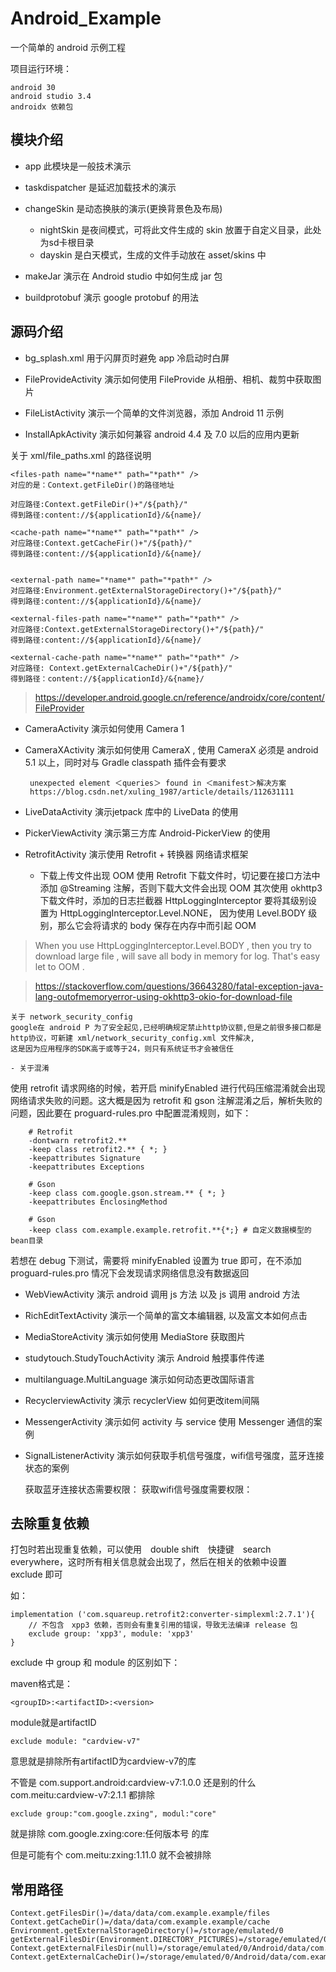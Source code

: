 # Android_Example

一个简单的 android 示例工程

项目运行环境：

    android 30
    android studio 3.4
    androidx 依赖包

## 模块介绍

 - app     此模块是一般技术演示

 - taskdispatcher  是延迟加载技术的演示

 - changeSkin      是动态换肤的演示(更换背景色及布局)
     - nightSkin   是夜间模式，可将此文件生成的 skin 放置于自定义目录，此处为sd卡根目录
     - dayskin     是白天模式，生成的文件手动放在 asset/skins 中

 - makeJar         演示在 Android studio 中如何生成 jar 包

 - buildprotobuf   演示 google protobuf 的用法


## 源码介绍

 - bg_splash.xml       用于闪屏页时避免 app 冷启动时白屏

 - FileProvideActivity 演示如何使用 FileProvide 从相册、相机、裁剪中获取图片

 - FileListActivity    演示一个简单的文件浏览器，添加 Android 11 示例

 - InstallApkActivity  演示如何兼容 android 4.4 及 7.0 以后的应用内更新

关于 xml/file_paths.xml 的路径说明


    <files-path name="*name*" path="*path*" />   
    对应的是：Context.getFileDir()的路径地址

    对应路径:Context.getFileDir()+"/${path}/"
    得到路径:content://${applicationId}/&{name}/

    <cache-path name="*name*" path="*path*" />  
    对应路径:Context.getCacheFir()+"/${path}/"
    得到路径:content://${applicationId}/&{name}/


    <external-path name="*name*" path="*path*" />  
    对应路径:Environment.getExternalStorageDirectory()+"/${path}/"
    得到路径:content://${applicationId}/&{name}/

    <external-files-path name="*name*" path="*path*" />  
    对应路径:Context.getExternalStorageDirectory()+"/${path}/"
    得到路径:content://${applicationId}/&{name}/

    <external-cache-path name="*name*" path="*path*" />   
    对应路径: Context.getExternalCacheDir()+"/${path}/"
    得到路径：content://${applicationId}/&{name}/

 > https://developer.android.google.cn/reference/androidx/core/content/FileProvider

 - CameraActivity      演示如何使用 Camera 1

 - CameraXActivity     演示如何使用 CameraX , 使用 CameraX 必须是 android 5.1 以上，同时对与 Gradle classpath 插件会有要求
 
        unexpected element ＜queries＞ found in ＜manifest＞解决方案
        https://blog.csdn.net/xuling_1987/article/details/112631111

 - LiveDataActivity    演示jetpack 库中的 LiveData 的使用

 - PickerViewActivity  演示第三方库  Android-PickerView  的使用

 - RetrofitActivity    演示使用 Retrofit + 转换器 网络请求框架

    - 下载上传文件出现 OOM
    使用 Retrofit 下载文件时，切记要在接口方法中添加 @Streaming  注解，否则下载大文件会出现 OOM
    其次使用 okhttp3 下载文件时，添加的日志拦截器 HttpLoggingInterceptor 要将其级别设置为 HttpLoggingInterceptor.Level.NONE，
    因为使用 Level.BODY 级别，那么它会将请求的 body 保存在内存中而引起 OOM

 > When you use HttpLoggingInterceptor.Level.BODY , then you try to download large file , will save all body in memory for log.
That's easy let to OOM .

 >https://stackoverflow.com/questions/36643280/fatal-exception-java-lang-outofmemoryerror-using-okhttp3-okio-for-download-file

    关于 network_security_config
    google在 android P 为了安全起见,已经明确规定禁止http协议额,但是之前很多接口都是http协议，可新建 xml/network_security_config.xml 文件解决,
    这是因为应用程序的SDK高于或等于24，则只有系统证书才会被信任

    - 关于混淆
   使用 retrofit 请求网络的时候，若开启 minifyEnabled 进行代码压缩混淆就会出现网络请求失败的问题。这大概是因为 retrofit 和 gson 注解混淆之后，解析失败的问题，因此要在 proguard-rules.pro 中配置混淆规则，如下：


        # Retrofit
        -dontwarn retrofit2.**
        -keep class retrofit2.** { *; }
        -keepattributes Signature
        -keepattributes Exceptions

        # Gson
        -keep class com.google.gson.stream.** { *; }
        -keepattributes EnclosingMethod

        # Gson
        -keep class com.example.example.retrofit.**{*;} # 自定义数据模型的bean目录
   若想在 debug 下测试，需要将 minifyEnabled 设置为 true 即可，在不添加  proguard-rules.pro 情况下会发现请求网络信息没有数据返回


 - WebViewActivity     演示 android 调用 js 方法 以及 js 调用 android 方法

 - RichEditTextActivity    演示一个简单的富文本编辑器, 以及富文本如何点击

 - MediaStoreActivity  演示如何使用 MediaStore 获取图片

 - studytouch.StudyTouchActivity   演示 Android 触摸事件传递

 - multilanguage.MultiLanguage     演示如何动态更改国际语言

 - RecyclerviewActivity    演示 recyclerView 如何更改item间隔

 - MessengerActivity       演示如何 activity 与 service 使用 Messenger 通信的案例

 - SignalListenerActivity  演示如何获取手机信号强度，wifi信号强度，蓝牙连接状态的案例

    获取蓝牙连接状态需要权限：
            <uses-permission android:name="android.permission.BLUETOOTH" />
            <uses-permission android:name="android.permission.BLUETOOTH_ADMIN" />
    获取wifi信号强度需要权限：
            <uses-permission android:name="android.permission.ACCESS_NETWORK_STATE" />
            <uses-permission android:name="android.permission.ACCESS_WIFI_STATE" />

## 去除重复依赖

打包时若出现重复依赖，可以使用　double shift　快捷键　search everywhere，这时所有相关信息就会出现了，然后在相关的依赖中设置　exclude 即可

如：

    implementation ('com.squareup.retrofit2:converter-simplexml:2.7.1'){
        // 不包含　xpp3 依赖，否则会有重复引用的错误，导致无法编译 release 包
        exclude group: 'xpp3', module: 'xpp3'
    }

exclude 中 group 和 module 的区别如下：

maven格式是：

    <groupID>:<artifactID>:<version>

module就是artifactID

    exclude module: "cardview-v7"

意思就是排除所有artifactID为cardview-v7的库

不管是 com.support.android:cardview-v7:1.0.0 还是别的什么 com.meitu:cardview-v7:2.1.1 都排除

    exclude group:"com.google.zxing", modul:"core"

就是排除 com.google.zxing:core:任何版本号 的库

但是可能有个 com.meitu:zxing:1.11.0 就不会被排除

## 常用路径

    Context.getFilesDir()=/data/data/com.example.example/files
    Context.getCacheDir()=/data/data/com.example.example/cache
    Environment.getExternalStorageDirectory()=/storage/emulated/0
    getExternalFilesDir(Environment.DIRECTORY_PICTURES)=/storage/emulated/0/Android/data/com.example.example/files/Pictures
    Context.getExternalFilesDir(null)=/storage/emulated/0/Android/data/com.example.example/files
    Context.getExternalCacheDir()=/storage/emulated/0/Android/data/com.example.example/cache


